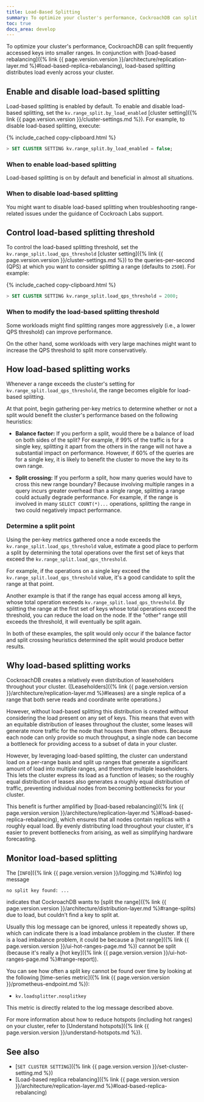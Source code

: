 ```yaml
---
title: Load-Based Splitting
summary: To optimize your cluster's performance, CockroachDB can split frequently accessed keys into their own ranges.
toc: true
docs_area: develop
---
```


To optimize your cluster's performance, CockroachDB can split frequently accessed keys into smaller ranges. In conjunction with [load-based rebalancing]({% link {{ page.version.version }}/architecture/replication-layer.md %}#load-based-replica-rebalancing), load-based splitting distributes load evenly across your cluster.

## Enable and disable load-based splitting

Load-based splitting is enabled by default. To enable and disable load-based splitting, set the `kv.range_split.by_load_enabled` [cluster setting]({% link {{ page.version.version }}/cluster-settings.md %}). For example, to disable load-based splitting, execute:

{% include_cached copy-clipboard.html %}
~~~ sql
> SET CLUSTER SETTING kv.range_split.by_load_enabled = false;
~~~

### When to enable load-based splitting

Load-based splitting is on by default and beneficial in almost all situations.

### When to disable load-based splitting

You might want to disable load-based splitting when troubleshooting range-related issues under the guidance of Cockroach Labs support.

## Control load-based splitting threshold

To control the load-based splitting threshold, set the `kv.range_split.load_qps_threshold` [cluster setting]({% link {{ page.version.version }}/cluster-settings.md %}) to the queries-per-second (QPS) at which you want to consider splitting a range (defaults to `2500`). For example:

{% include_cached copy-clipboard.html %}
~~~ sql
> SET CLUSTER SETTING kv.range_split.load_qps_threshold = 2000;
~~~

### When to modify the load-based splitting threshold

Some workloads might find splitting ranges more aggressively (i.e., a lower QPS threshold) can improve performance.

On the other hand, some workloads with very large machines might want to increase the QPS threshold to split more conservatively.

## How load-based splitting works

Whenever a range exceeds the cluster's setting for `kv.range_split.load_qps_threshold`, the range becomes eligible for load-based splitting.

At that point, begin gathering per-key metrics to determine whether or not a split would benefit the cluster's performance based on the following heuristics:

- **Balance factor:** If you perform a split, would there be a balance of load on both sides of the split? For example, if 99% of the traffic is for a single key, splitting it apart from the others in the range will not have a substantial impact on performance. However, if 60% of the queries are for a single key, it is likely to benefit the cluster to move the key to its own range.

- **Split crossing:** If you perform a split, how many queries would have to cross this new range boundary? Because involving multiple ranges in a query incurs greater overhead than a single range, splitting a range could actually degrade performance. For example, if the range is involved in many `SELECT COUNT(*)...` operations, splitting the range in two could negatively impact performance.

### Determine a split point

Using the per-key metrics gathered once a node exceeds the `kv.range_split.load_qps_threshold` value, estimate a good place to perform a split by determining the total operations over the first set of keys that exceed the `kv.range_split.load_qps_threshold`.

For example, if the operations on a single key exceed the `kv.range_split.load_qps_threshold` value, it's a good candidate to split the range at that point.

Another example is that if the range has equal access among all keys, whose total operation exceeds `kv.range_split.load_qps_threshold`. By splitting the range at the first set of keys whose total operations exceed the threshold, you can reduce the load on the node. If the "other" range still exceeds the threshold, it will eventually be split again.

In both of these examples, the split would only occur if the balance factor and split crossing heuristics determined the split would produce better results.

## Why load-based splitting works

CockroachDB creates a relatively even distribution of leaseholders throughout your cluster. ([Leaseholders]({% link {{ page.version.version }}/architecture/replication-layer.md %}#leases) are a single replica of a range that both serve reads and coordinate write operations.)

However, without load-based splitting this distribution is created without considering the load present on any set of keys. This means that even with an equitable distribution of leases throughout the cluster, some leases will generate more traffic for the node that houses them than others. Because each node can only provide so much throughput, a single node can become a bottleneck for providing access to a subset of data in your cluster.

However, by leveraging load-based splitting, the cluster can understand load on a per-range basis and split up ranges that generate a significant amount of load into multiple ranges, and therefore multiple leaseholders. This lets the cluster express its load as a function of leases; so the roughly equal distribution of leases also generates a roughly equal distribution of traffic, preventing individual nodes from becoming bottlenecks for your cluster.

This benefit is further amplified by [load-based rebalancing]({% link {{ page.version.version }}/architecture/replication-layer.md %}#load-based-replica-rebalancing), which ensures that all nodes contain replicas with a roughly equal load. By evenly distributing load throughout your cluster, it's easier to prevent bottlenecks from arising, as well as simplifying hardware forecasting.

## Monitor load-based splitting

The [`INFO`]({% link {{ page.version.version }}/logging.md %}#info) log message

~~~
no split key found: ...
~~~

indicates that CockroachDB wants to [split the range]({% link {{ page.version.version }}/architecture/distribution-layer.md %}#range-splits) due to load, but couldn’t find a key to split at.

Usually this log message can be ignored, unless it repeatedly shows up, which can indicate there is a load imbalance problem in the cluster. If there is a load imbalance problem, it could be because a [hot range]({% link {{ page.version.version }}/ui-hot-ranges-page.md %}) cannot be split (because it's really a [hot key]({% link {{ page.version.version }}/ui-hot-ranges-page.md %}#range-report)).

You can see how often a split key cannot be found over time by looking at the following [time-series metric]({% link {{ page.version.version }}/prometheus-endpoint.md %}):

- `kv.loadsplitter.nosplitkey`

This metric is directly related to the log message described above.

For more information about how to reduce hotspots (including hot ranges) on your cluster, refer to [Understand hotspots]({% link {{ page.version.version }}/understand-hotspots.md %}).

## See also

- [`SET CLUSTER SETTING`]({% link {{ page.version.version }}/set-cluster-setting.md %})
- [Load-based replica rebalancing]({% link {{ page.version.version }}/architecture/replication-layer.md %}#load-based-replica-rebalancing)
